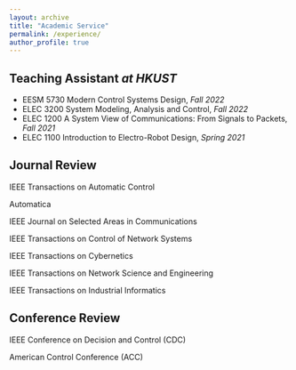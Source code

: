```yaml
---
layout: archive
title: "Academic Service"
permalink: /experience/
author_profile: true
---
```

**Teaching Assistant** _at HKUST_
------
- EESM 5730 Modern Control Systems Design, *Fall 2022*
- ELEC 3200 System Modeling, Analysis and Control, *Fall 2022*
- ELEC 1200 A System View of Communications: From Signals to Packets, *Fall 2021*
- ELEC 1100 Introduction to Electro-Robot Design, *Spring 2021*

**Journal Review**
------
IEEE Transactions on Automatic Control

Automatica

IEEE Journal on Selected Areas in Communications

IEEE Transactions on Control of Network Systems

IEEE Transactions on Cybernetics

IEEE Transactions on Network Science and Engineering

IEEE Transactions on Industrial Informatics

**Conference Review**
------
IEEE Conference on Decision and Control (CDC)

American Control Conference (ACC)
